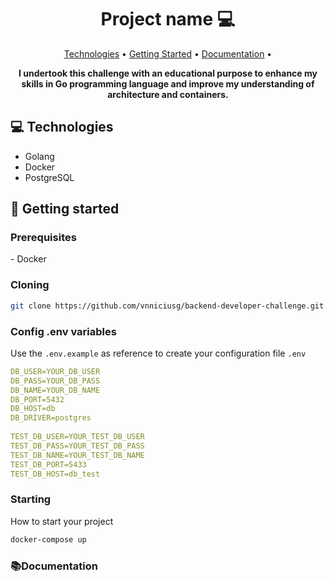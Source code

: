 <h1 align="center" style="font-weight: bold;">Project name 💻</h1>

<p align="center">
 <a href="#tech">Technologies</a> • 
 <a href="#started">Getting Started</a> • 
  <a href="#documentation">Documentation</a> •
</p>

<p align="center">
    <b>I undertook this challenge with an educational purpose to enhance my skills in Go programming language and improve my understanding of architecture and containers.</b>
</p>

<h2 id="technologies">💻 Technologies</h2>

- Golang
- Docker
- PostgreSQL

<h2 id="started">🚀 Getting started</h2>

<h3>Prerequisites</h3>
- Docker

<h3>Cloning</h3>

```bash
git clone https://github.com/vnniciusg/backend-developer-challenge.git
```

<h3>Config .env variables</h2>

Use the `.env.example` as reference to create your configuration file `.env` 

```yaml
DB_USER=YOUR_DB_USER
DB_PASS=YOUR_DB_PASS
DB_NAME=YOUR_DB_NAME
DB_PORT=5432
DB_HOST=db
DB_DRIVER=postgres
  
TEST_DB_USER=YOUR_TEST_DB_USER
TEST_DB_PASS=YOUR_TEST_DB_PASS
TEST_DB_NAME=YOUR_TEST_DB_NAME
TEST_DB_PORT=5433
TEST_DB_HOST=db_test
```


<h3>Starting</h3>

How to start your project

```bash
docker-compose up
```


<h3>📚Documentation</h3>
